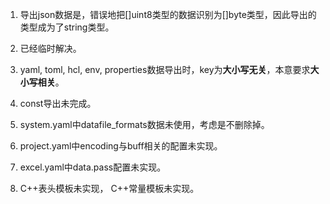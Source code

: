1. 导出json数据是，错误地把[]uint8类型的数据识别为[]byte类型，因此导出的类型成为了string类型。
1. 已经临时解决。

2. yaml, toml, hcl, env, properties数据导出时，key为**大小写无关**，本意要求**大小写相关**。

3. const导出未完成。

4. system.yaml中datafile_formats数据未使用，考虑是不删除掉。

5. project.yaml中encoding与buff相关的配置未实现。

6. excel.yaml中data.pass配置未实现。

7. C++表头模板未实现， C++常量模板未实现。